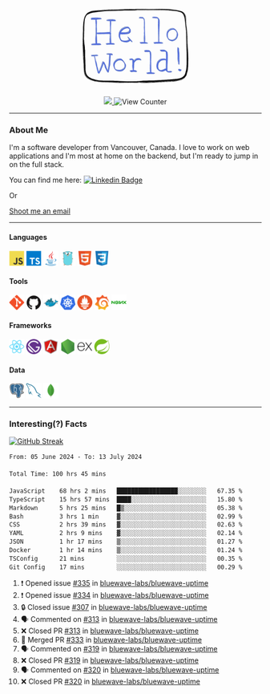 <div align="center">
    <img src="./img/hello_world.webp" height="200px" width="">
    <div>
        <a href="https://www.linkedin.com/in/ajhollid">
            <img src="https://img.shields.io/badge/LinkedIn-blue"/>
        </a>
        <img src="https://komarev.com/ghpvc/?username=ajhollid&color=yellow" alt="View Counter">
    </div>
</div>

---

### About Me

I'm a software developer from Vancouver, Canada. I love to work on web applications and I'm most at home on the backend, but I'm ready to jump in on the full stack.

You can find me here: [![Linkedin Badge](https://img.shields.io/badge/-ajhollid-blue?style=flat&logo=Linkedin&logoColor=white)](https://www.linkedin.com/in/ajhollid)

Or

[Shoot me an email](mailto:ajhollid@gmail.com)

---

#### Languages

<div>
    <img src="./img/devicons/javascript-original.svg" width=30 height=30 alt="JavaScript">
    <img src="/img/devicons/typescript-original.svg" width=30 height=30 alt="TypeScript">
    <img src="./img/devicons/java-original.svg" width=30 height=30 alt="Java">
    <img src="./img/devicons/go-original.svg" width=30 height=30 alt="Golang">
    <img src="./img/devicons/html5-original.svg" width=30 height=30 alt="HTML 5">
    <img src="./img/devicons/css3-original.svg" width=30 height=30 alt="CSS 3">
</div>

#### Tools

<div>
    <img src="./img/devicons/git-original.svg" width=30 height=30 alt="Git">
    <img src="./img/devicons/github-original.svg" width=30 height=30 alt="Github">
    <img src="./img/devicons/docker-original.svg" width=30 
    height=30 alt="Docker">
    <img src="./img/devicons/kubernetes-original.svg" width=30 height=30 alt="K8">
    <img src="./img/devicons/prometheus-original.svg" width=30 height=30 alt="Prometheus">
    <img src="./img/devicons/grafana-original.svg" width=30 height=30 alt="Grafana">
    <img src="./img/devicons/nginx-original.svg" width=30 height=30 alt="Nginx">
</div>

#### Frameworks

<div>
    <img src="./img/devicons/react-original.svg" width=30 height=30 alt="React">
    <img src="./img/devicons/gatsby-original.svg" width=30 height=30 alt="Gatsby">
    <img src="./img/devicons/angularjs-original.svg" width=30 height=30 alt="AngularJS">
    <img src="./img/devicons/nodejs-original.svg" width=30 height=30 alt="NodeJS">
    <img src="./img/devicons/express-original.svg" width=30 height=30 alt="Express">
    <img src="./img/devicons/spring-original.svg" width=30 height=30 alt="Spring">
</div>

#### Data

<div>
    <img src="./img/devicons/postgresql-original.svg" width=30 height=30 alt="Postgresql">
    <img src="./img/devicons/mysql-original.svg" width=30 height=30 alt="Mysql">
    <img src="./img/devicons/mongodb-original.svg" width=30 height=30 alt="MongoDB">
</div>

---

### Interesting(?) Facts

[![GitHub Streak](http://github-readme-streak-stats.herokuapp.com?user=ajhollid)](https://git.io/streak-stats)

 <!--START_SECTION:waka-->

```txt
From: 05 June 2024 - To: 13 July 2024

Total Time: 100 hrs 45 mins

JavaScript    68 hrs 2 mins   █████████████████░░░░░░░░   67.35 %
TypeScript    15 hrs 57 mins  ████░░░░░░░░░░░░░░░░░░░░░   15.80 %
Markdown      5 hrs 25 mins   █▒░░░░░░░░░░░░░░░░░░░░░░░   05.38 %
Bash          3 hrs 1 min     ▓░░░░░░░░░░░░░░░░░░░░░░░░   02.99 %
CSS           2 hrs 39 mins   ▓░░░░░░░░░░░░░░░░░░░░░░░░   02.63 %
YAML          2 hrs 9 mins    ▓░░░░░░░░░░░░░░░░░░░░░░░░   02.14 %
JSON          1 hr 17 mins    ▒░░░░░░░░░░░░░░░░░░░░░░░░   01.27 %
Docker        1 hr 14 mins    ▒░░░░░░░░░░░░░░░░░░░░░░░░   01.24 %
TSConfig      21 mins         ░░░░░░░░░░░░░░░░░░░░░░░░░   00.35 %
Git Config    17 mins         ░░░░░░░░░░░░░░░░░░░░░░░░░   00.29 %
```

<!--END_SECTION:waka-->


<!--START_SECTION:activity-->
1. ❗ Opened issue [#335](https://github.com/bluewave-labs/bluewave-uptime/issues/335) in [bluewave-labs/bluewave-uptime](https://github.com/bluewave-labs/bluewave-uptime)
2. ❗ Opened issue [#334](https://github.com/bluewave-labs/bluewave-uptime/issues/334) in [bluewave-labs/bluewave-uptime](https://github.com/bluewave-labs/bluewave-uptime)
3. 🔒 Closed issue [#307](https://github.com/bluewave-labs/bluewave-uptime/issues/307) in [bluewave-labs/bluewave-uptime](https://github.com/bluewave-labs/bluewave-uptime)
4. 🗣 Commented on [#313](https://github.com/bluewave-labs/bluewave-uptime/pull/313#issuecomment-2227179866) in [bluewave-labs/bluewave-uptime](https://github.com/bluewave-labs/bluewave-uptime)
5. ❌ Closed PR [#313](https://github.com/bluewave-labs/bluewave-uptime/pull/313) in [bluewave-labs/bluewave-uptime](https://github.com/bluewave-labs/bluewave-uptime)
6. 🎉 Merged PR [#333](https://github.com/bluewave-labs/bluewave-uptime/pull/333) in [bluewave-labs/bluewave-uptime](https://github.com/bluewave-labs/bluewave-uptime)
7. 🗣 Commented on [#319](https://github.com/bluewave-labs/bluewave-uptime/pull/319#issuecomment-2227136019) in [bluewave-labs/bluewave-uptime](https://github.com/bluewave-labs/bluewave-uptime)
8. ❌ Closed PR [#319](https://github.com/bluewave-labs/bluewave-uptime/pull/319) in [bluewave-labs/bluewave-uptime](https://github.com/bluewave-labs/bluewave-uptime)
9. 🗣 Commented on [#320](https://github.com/bluewave-labs/bluewave-uptime/pull/320#issuecomment-2227135934) in [bluewave-labs/bluewave-uptime](https://github.com/bluewave-labs/bluewave-uptime)
10. ❌ Closed PR [#320](https://github.com/bluewave-labs/bluewave-uptime/pull/320) in [bluewave-labs/bluewave-uptime](https://github.com/bluewave-labs/bluewave-uptime)
<!--END_SECTION:activity-->
